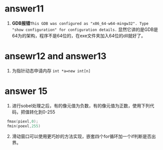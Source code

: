 # answer11

1. **GDB报错**`This GDB was configured as "x86_64-w64-mingw32".
Type "show configuration" for configuration details.` 显然它讲的是GDB是64为的架构，程序不是64位的，在exe文件夹加入64位的dll就好了。

# ansewr12 and answer13 

1. 为指针动态申请内存 `int *a=new int[n]`

# answer 15

1. 进行sobel处理之后，有的像元值为负数，有的像元值为正数，使用下列代码，把值转化到0-255
```c++
 fmax(piexl,0);
 fmin(poexl,255)
 ```

 2. 滑动窗口可以使用更巧妙的方法实现，嵌套四个for循环加一个if判断是否出界。
 

